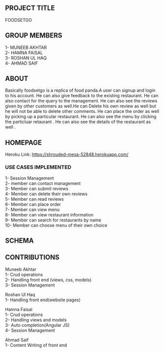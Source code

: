 ## PROJECT TITLE
  FOODSETGO      

## GROUP MEMBERS
1- MUNEEB AKHTAR<br />
2- HAMNA FAISAL<br />
3- ROSHAN UL HAQ<br />
4- AHMAD SAIF

## ABOUT  
Basically foodsetgo is a replica of food panda.A user can signup and login to his account. He can also give feedback to the existing restaurant. He can also contact for the query to the management. He can also see the reviews given by other customers as well.He can Delete his own review as well but he will not be able to delete other comments. He can place the order as well by picking up a particular restaurant. He can also see the menu by clicking the particluar retaurant . He can also see the details of the restaurant as well .   


## HOMEPAGE
Heroku Link: https://shrouded-mesa-52848.herokuapp.com/   

### USE CASES IMPLEMENTED
1- Session Management<br />
2- member can contact management<br />
3- Member can submit reviews<br /> 
4- Member can delete their own reviews<br />
5- Member can read reviews<br /> 
6- Member can place order<br />
7- Member can view menu<br />
8- Member can view restaurant information<br /> 
9- Member can search for restaurants by name<br /> 
10- Member can choose menu of their own choice

## SCHEMA

## CONTRIBUTIONS

Muneeb Akhtar<br />
1- Crud operations<br />
2- Handling front end (views, css, models)<br />
3- Session Management

Roshan Ul Haq<br />
1- Handling front end(website pages)

Hamna Faisal<br />
1- Crud operations<br />
2- Handling views and models<br /> 
3- Auto completion(Angular JS)<br />
4- Session Management

Ahmad Saif<br /> 
1- Content Writing of front end

